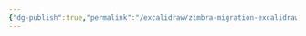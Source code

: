 ```yaml
---
{"dg-publish":true,"permalink":"/excalidraw/zimbra-migration-excalidraw/","tags":["excalidraw"]}
---
```

<style> .container {font-family: sans-serif; text-align: center;} .button-wrapper button {z-index: 1;height: 40px; width: 100px; margin: 10px;padding: 5px;} .excalidraw .App-menu_top .buttonList { display: flex;} .excalidraw-wrapper { height: 800px; margin: 50px; position: relative;} :root[dir="ltr"] .excalidraw .layer-ui__wrapper .zen-mode-transition.App-menu_bottom--transition-left {transform: none;} </style><script src="https://cdn.jsdelivr.net/npm/react@17/umd/react.production.min.js"></script><script src="https://cdn.jsdelivr.net/npm/react-dom@17/umd/react-dom.production.min.js"></script><script type="text/javascript" src="https://cdn.jsdelivr.net/npm/@excalidraw/excalidraw@0/dist/excalidraw.production.min.js"></script><div id="Zimbra_Migrationexcalidraw.md"></div><script>(function(){const InitialData={"type":"excalidraw","version":2,"source":"https://github.com/zsviczian/obsidian-excalidraw-plugin/releases/tag/1.9.16","elements":[{"type":"rectangle","version":283,"versionNonce":650326043,"isDeleted":false,"id":"iq3Qh6oHLPuf_gsxiv6eB","fillStyle":"hachure","strokeWidth":1,"strokeStyle":"solid","roughness":1,"opacity":100,"angle":0,"x":-897.8829393718546,"y":-437.70450695076755,"strokeColor":"#1e1e1e","backgroundColor":"transparent","width":272,"height":87,"seed":28373621,"groupIds":[],"frameId":null,"roundness":{"type":3},"boundElements":null,"updated":1692445998689,"link":null,"locked":false},{"type":"text","version":115,"versionNonce":2119938837,"isDeleted":false,"id":"Q8lOZLnI","fillStyle":"hachure","strokeWidth":1,"strokeStyle":"solid","roughness":1,"opacity":100,"angle":0,"x":-871.8829393718546,"y":-414.70450695076755,"strokeColor":"#1e1e1e","backgroundColor":"transparent","width":221.259765625,"height":50,"seed":1626637813,"groupIds":[],"frameId":null,"roundness":null,"boundElements":[{"id":"nEV8N1EYBO9bPkDLxiLAr","type":"arrow"},{"id":"gPQPl01xyvRiCWuFdnGJM","type":"arrow"},{"id":"GBhAGGj8ah8osDVohyFXQ","type":"arrow"}],"updated":1692445998689,"link":null,"locked":false,"fontSize":20,"fontFamily":1,"text":"What To Keep In Mind\nBefore Migration","rawText":"What To Keep In Mind\nBefore Migration","textAlign":"left","verticalAlign":"top","containerId":null,"originalText":"What To Keep In Mind\nBefore Migration","lineHeight":1.25,"baseline":43},{"type":"rectangle","version":96,"versionNonce":1824289979,"isDeleted":false,"id":"uOKFaSWed9B8Tnox9uHQa","fillStyle":"hachure","strokeWidth":1,"strokeStyle":"solid","roughness":1,"opacity":100,"angle":0,"x":-947.0656344877762,"y":-261.7288837039104,"strokeColor":"#1e1e1e","backgroundColor":"transparent","width":79,"height":35,"seed":841062779,"groupIds":[],"frameId":null,"roundness":{"type":3},"boundElements":[{"id":"rfBNvKyq","type":"text"}],"updated":1692445998689,"link":null,"locked":false},{"type":"text","version":99,"versionNonce":587106421,"isDeleted":false,"id":"rfBNvKyq","fillStyle":"hachure","strokeWidth":1,"strokeStyle":"solid","roughness":1,"opacity":100,"angle":0,"x":-942.0055987822097,"y":-256.7288837039104,"strokeColor":"#1e1e1e","backgroundColor":"transparent","width":68.87992858886719,"height":25,"seed":1123626043,"groupIds":[],"frameId":null,"roundness":null,"boundElements":null,"updated":1692445998689,"link":null,"locked":false,"fontSize":20,"fontFamily":1,"text":"Backup","rawText":"Backup","textAlign":"center","verticalAlign":"middle","containerId":"uOKFaSWed9B8Tnox9uHQa","originalText":"Backup","lineHeight":1.25,"baseline":18},{"type":"rectangle","version":118,"versionNonce":2019829083,"isDeleted":false,"id":"4a7tNZtwxSbmJCJuV9FfI","fillStyle":"hachure","strokeWidth":1,"strokeStyle":"solid","roughness":1,"opacity":100,"angle":0,"x":-806.259312195877,"y":-260.7288837039104,"strokeColor":"#1e1e1e","backgroundColor":"transparent","width":98,"height":35,"seed":957023221,"groupIds":[],"frameId":null,"roundness":{"type":3},"boundElements":[{"id":"ksSujKiq","type":"text"}],"updated":1692445998689,"link":null,"locked":false},{"type":"text","version":121,"versionNonce":1264562645,"isDeleted":false,"id":"ksSujKiq","fillStyle":"hachure","strokeWidth":1,"strokeStyle":"solid","roughness":1,"opacity":100,"angle":0,"x":-800.9992719126739,"y":-255.7288837039104,"strokeColor":"#1e1e1e","backgroundColor":"transparent","width":87.47991943359375,"height":25,"seed":1337920821,"groupIds":[],"frameId":null,"roundness":null,"boundElements":null,"updated":1692445998689,"link":null,"locked":false,"fontSize":20,"fontFamily":1,"text":"Downtime","rawText":"Downtime","textAlign":"center","verticalAlign":"middle","containerId":"4a7tNZtwxSbmJCJuV9FfI","originalText":"Downtime","lineHeight":1.25,"baseline":18},{"type":"rectangle","version":432,"versionNonce":1628226043,"isDeleted":false,"id":"nKoJQm5kO1SFatRzoZY9h","fillStyle":"hachure","strokeWidth":1,"strokeStyle":"solid","roughness":1,"opacity":100,"angle":0,"x":-670.7136384168965,"y":-266.852510879888,"strokeColor":"#1e1e1e","backgroundColor":"transparent","width":96,"height":35,"seed":467741787,"groupIds":[],"frameId":null,"roundness":{"type":3},"boundElements":[{"id":"UgQzuJ7v","type":"text"},{"id":"nEV8N1EYBO9bPkDLxiLAr","type":"arrow"},{"id":"y2Wvi-_KIgaw_ri5cTZNj","type":"arrow"}],"updated":1692445998689,"link":null,"locked":false},{"type":"text","version":487,"versionNonce":345288501,"isDeleted":false,"id":"UgQzuJ7v","fillStyle":"hachure","strokeWidth":1,"strokeStyle":"solid","roughness":1,"opacity":100,"angle":0,"x":-665.6035920301778,"y":-261.852510879888,"strokeColor":"#1e1e1e","backgroundColor":"transparent","width":85.7799072265625,"height":25,"seed":1470690549,"groupIds":[],"frameId":null,"roundness":null,"boundElements":null,"updated":1692445998689,"link":null,"locked":false,"fontSize":20,"fontFamily":1,"text":"Approach","rawText":"Approach","textAlign":"center","verticalAlign":"middle","containerId":"nKoJQm5kO1SFatRzoZY9h","originalText":"Approach","lineHeight":1.25,"baseline":18},{"id":"QagbgcEW8AWpcQwPDnh5j","type":"rectangle","x":-500,"y":-380,"width":444,"height":60,"angle":0,"strokeColor":"#1e1e1e","backgroundColor":"transparent","fillStyle":"hachure","strokeWidth":1,"strokeStyle":"solid","roughness":1,"opacity":100,"groupIds":[],"frameId":null,"roundness":{"type":3},"seed":1678291963,"version":113,"versionNonce":866140059,"isDeleted":false,"boundElements":[{"id":"WY0pu1e4","type":"text"},{"id":"y2Wvi-_KIgaw_ri5cTZNj","type":"arrow"}],"updated":1692446010972,"link":null,"locked":false},{"id":"WY0pu1e4","type":"text","x":-494.759765625,"y":-375,"width":433.51953125,"height":50,"angle":0,"strokeColor":"#1e1e1e","backgroundColor":"transparent","fillStyle":"hachure","strokeWidth":1,"strokeStyle":"solid","roughness":1,"opacity":100,"groupIds":[],"frameId":null,"roundness":null,"seed":1288076507,"version":208,"versionNonce":87645077,"isDeleted":false,"boundElements":null,"updated":1692446010972,"link":null,"locked":false,"text":"Service migration followed by data migration\n","rawText":"Service migration followed by data migration\n","fontSize":20,"fontFamily":1,"textAlign":"center","verticalAlign":"middle","baseline":43,"containerId":"QagbgcEW8AWpcQwPDnh5j","originalText":"Service migration followed by data migration\n","lineHeight":1.25},{"id":"nEV8N1EYBO9bPkDLxiLAr","type":"arrow","x":-673.4927844182741,"y":-350.96112735649314,"width":44.970542772615545,"height":81.92445817178708,"angle":0,"strokeColor":"#1e1e1e","backgroundColor":"transparent","fillStyle":"hachure","strokeWidth":1,"strokeStyle":"solid","roughness":1,"opacity":100,"groupIds":[],"frameId":null,"roundness":{"type":2},"seed":1772969595,"version":392,"versionNonce":939408955,"isDeleted":false,"boundElements":null,"updated":1692446192413,"link":null,"locked":false,"points":[[0,0],[44.970542772615545,81.92445817178708]],"lastCommittedPoint":null,"startBinding":{"elementId":"Q8lOZLnI","gap":13.743379594274415,"focus":-0.5348645895018932},"endBinding":{"elementId":"nKoJQm5kO1SFatRzoZY9h","gap":2.184158304818027,"focus":0.08673649427976285},"startArrowhead":null,"endArrowhead":"arrow"},{"id":"gPQPl01xyvRiCWuFdnGJM","type":"arrow","x":-764.8548147328866,"y":-349.88317395949593,"width":4.311813587988809,"height":89.47013195076755,"angle":0,"strokeColor":"#1e1e1e","backgroundColor":"transparent","fillStyle":"hachure","strokeWidth":1,"strokeStyle":"solid","roughness":1,"opacity":100,"groupIds":[],"frameId":null,"roundness":{"type":2},"seed":721921109,"version":31,"versionNonce":55372981,"isDeleted":false,"boundElements":null,"updated":1692445998690,"link":null,"locked":false,"points":[[0,0],[4.311813587988809,89.47013195076755]],"lastCommittedPoint":null,"startBinding":{"elementId":"Q8lOZLnI","focus":0.04936623834549892,"gap":14.821332991271618},"endBinding":null,"startArrowhead":null,"endArrowhead":"arrow"},{"id":"GBhAGGj8ah8osDVohyFXQ","type":"arrow","x":-852.1690398896596,"y":-348.80522056249873,"width":51.741763055865704,"height":88.39217855377035,"angle":0,"strokeColor":"#1e1e1e","backgroundColor":"transparent","fillStyle":"hachure","strokeWidth":1,"strokeStyle":"solid","roughness":1,"opacity":100,"groupIds":[],"frameId":null,"roundness":{"type":2},"seed":1126324571,"version":32,"versionNonce":349670933,"isDeleted":false,"boundElements":null,"updated":1692445998690,"link":null,"locked":false,"points":[[0,0],[-51.741763055865704,88.39217855377035]],"lastCommittedPoint":null,"startBinding":{"elementId":"Q8lOZLnI","focus":0.5346701530516108,"gap":15.89928638826882},"endBinding":null,"startArrowhead":null,"endArrowhead":"arrow"},{"id":"y2Wvi-_KIgaw_ri5cTZNj","type":"arrow","x":-578.3837400765078,"y":-269.03666918470594,"width":72.94280801645186,"height":56.814095768397976,"angle":0,"strokeColor":"#1e1e1e","backgroundColor":"transparent","fillStyle":"hachure","strokeWidth":1,"strokeStyle":"solid","roughness":1,"opacity":100,"groupIds":[],"frameId":null,"roundness":{"type":2},"seed":404144987,"version":180,"versionNonce":847915899,"isDeleted":false,"boundElements":null,"updated":1692446192419,"link":null,"locked":false,"points":[[0,0],[72.94280801645186,-56.814095768397976]],"lastCommittedPoint":null,"startBinding":{"elementId":"nKoJQm5kO1SFatRzoZY9h","gap":2.18415830481797,"focus":0.2704445676769288},"endBinding":{"elementId":"QagbgcEW8AWpcQwPDnh5j","gap":5.440932060056014,"focus":0.7540252482798587},"startArrowhead":null,"endArrowhead":"arrow"}],"appState":{"theme":"light","viewBackgroundColor":"#ffffff","currentItemStrokeColor":"#1e1e1e","currentItemBackgroundColor":"transparent","currentItemFillStyle":"hachure","currentItemStrokeWidth":1,"currentItemStrokeStyle":"solid","currentItemRoughness":1,"currentItemOpacity":100,"currentItemFontFamily":1,"currentItemFontSize":20,"currentItemTextAlign":"left","currentItemStartArrowhead":null,"currentItemEndArrowhead":"arrow","scrollX":1036.4990707761808,"scrollY":704.0245509167321,"zoom":{"value":0.9276838894757878},"currentItemRoundness":"round","gridSize":20,"currentStrokeOptions":null,"previousGridSize":null,"frameRendering":{"enabled":true,"clip":true,"name":true,"outline":true}},"files":{}};InitialData.scrollToContent=true;App=()=>{const e=React.useRef(null),t=React.useRef(null),[n,i]=React.useState({width:void 0,height:void 0});return React.useEffect(()=>{i({width:t.current.getBoundingClientRect().width,height:t.current.getBoundingClientRect().height});const e=()=>{i({width:t.current.getBoundingClientRect().width,height:t.current.getBoundingClientRect().height})};return window.addEventListener("resize",e),()=>window.removeEventListener("resize",e)},[t]),React.createElement(React.Fragment,null,React.createElement("div",{className:"excalidraw-wrapper",ref:t},React.createElement(ExcalidrawLib.Excalidraw,{ref:e,width:n.width,height:n.height,initialData:InitialData,viewModeEnabled:!0,zenModeEnabled:!0,gridModeEnabled:!1})))},excalidrawWrapper=document.getElementById("Zimbra_Migrationexcalidraw.md");ReactDOM.render(React.createElement(App),excalidrawWrapper);})();</script>